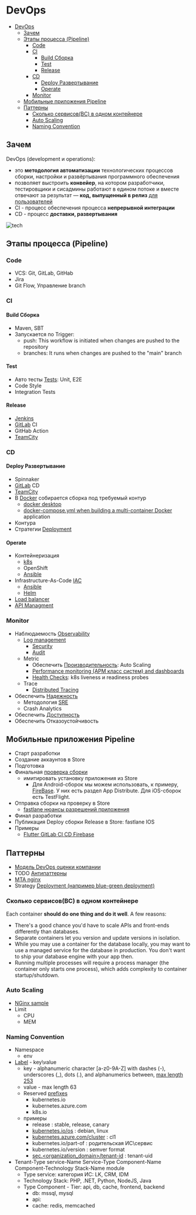 # DevOps

- [DevOps](#devops)
  - [Зачем](#зачем)
  - [Этапы процесса (Pipeline)](#этапы-процесса-pipeline)
    - [Code](#code)
    - [CI](#ci)
      - [Build Сборка](#build-сборка)
      - [Test](#test)
      - [Release](#release)
    - [CD](#cd)
      - [Deploy Развертывание](#deploy-развертывание)
      - [Operate](#operate)
    - [Monitor](#monitor)
  - [Мобильные приложения Pipeline](#мобильные-приложения-pipeline)
  - [Паттерны](#паттерны)
    - [Сколько сервисов(BC) в одном контейнере](#сколько-сервисовbc-в-одном-контейнере)
    - [Auto Scaling](#auto-scaling)
    - [Naming Convention](#naming-convention)

## Зачем

DevOps (development и operations):

- это __методология автоматизации__ технологических процессов сборки, настройки и развёртывания программного обеспечения
- позволяет выстроить __конвейер__, на котором разработчики, тестировщики и сисадмины работают в едином потоке и вместе отвечают за результат — __код, выпущенный в релиз__ [для пользователей](https://practicum.yandex.ru/blog/chto-takoe-tehnologiya-devops/)
- CI - процесс обеспечения процесса __непрерывной интеграции__
- CD - процесс __доставки, развертывания__

![tech](https://substackcdn.com/image/fetch/w_848,c_limit,f_webp,q_auto:good,fl_progressive:steep/https%3A%2F%2Fbucketeer-e05bbc84-baa3-437e-9518-adb32be77984.s3.amazonaws.com%2Fpublic%2Fimages%2F05104299-813f-4df7-91d1-e143fd1ee6a6_1016x571.png)
  
## Этапы процесса (Pipeline)

### Code

- VCS: Git, GitLab, GitHab
- Jira
- Git Flow, Управление branch

### CI

#### Build Сборка

- Maven, SBT
- Запускается по Trigger:
  - push: This workflow is initiated when changes are pushed to the repository
  - branches: It runs when changes are pushed to the "main" branch

#### Test

- Авто тесты [Tests](../test.md): Unit, E2E
- Code Style
- Integration Tests

#### Release

- [Jenkins](../../../technology/ci-cd/jenkins.md)
- [GitLab](../gitlab.md) CI
- GitHab Action
- [TeamCity](../../../technology/ci-cd/teamcity.md)

### CD

#### Deploy Развертывание

- Spinnaker
- [GitLab](../gitlab.md) CD
- [TeamCity](../../../technology/ci-cd/teamcity.md)
- В [Docker](../../../technology/ci-cd/docker.md) собирается сборка под требуемый контур
  - [docker desktop](../../../technology/ci-cd/docker.md)
  - [docker-compose.yml when building a multi-container Docker](../../../technology/ci-cd/docker.md) application
- Контура
- Стратегии [Deployment](pattern.deploy.md)

#### Operate

- Контейнеризация
  - [k8s](../../../technology/ci-cd/k8s.md)
  - OpenShift
  - [Ansible](../../../technology/ci-cd/ansible.md)
- Infrastructure-As-Code [IAC](../../../technology/ci-cd/iac.md)
  - [Ansible](../../../technology/ci-cd/ansible.md)
  - [Helm](../../../technology/ci-cd/helm.md)
- [Load balancer](../../../technology/middleware/loadbalancer.md)
- [API Managment](../../../api/api-managment.md)

### Monitor

- Наблюдаемость [Observability](../../ability/observability.md)
  - [Log management](../../../technology/observability/logging.md)
    - [Security](../../ability/security.md)
    - [Audit](../observability/pattern.audit.md)
  - Metric
    - Обеспечить [Производительность](../../ability/performance.md): Auto Scaling
    - [Performance monitoring (APM класс систем) and dashboards](../../system.class/apm.md)
    - [Health Checks](../observability/pattern.healthcheck.md): k8s liveness и readiness probes
  - Trace
    - [Distributed Tracing](../../../technology/observability/tracing.distributed.md)
- Обеспечить [Надежность](../../ability/reliability.md)
  - Методология [SRE](../../../devops/sre.md)
  - Crash Analytics
- Обеспечить [Доступность](../../ability/availability.md)
- Обеспечить Отказоустойчивость

## Мобильные приложения Pipeline

- Старт разработки
- Создание аккаунтов в Store
- Подготовка
- Финальная [проверка сборки](https://habr.com/ru/companies/agima/articles/797223/)
  - имитировать установку приложения из Store
    - Для Android-сборок мы можем использовать, к примеру, [FireBase](../../../technology/ci-cd/firebase.md). У них есть раздел App Distribute. Для iOS-сборок есть TestFlight.
- Отправка сборки на проверку в Store
  - [fastlane нюансы разрешений приложения](https://t.me/flutter_mad_fans/291)
- Финал разработки
- Публикация Deploy сборки Release в Store: fastlane IOS
- Примеры
  - [Flutter GitLab CI CD Firebase](https://habr.com/ru/companies/doubletapp/articles/712490/)

## Паттерны

- [Модель DevOps оценки компании](http://agilemindset.ru/%d0%bc%d0%be%d0%b4%d0%b5%d0%bb%d1%8c-%d0%be%d1%86%d0%b5%d0%bd%d0%ba%d0%b8-%d0%ba%d0%be%d0%bc%d0%bf%d0%b5%d1%82%d0%b5%d0%bd%d1%86%d0%b8%d0%b9-devops-%d0%b2-miro/)
- TODO [Антипаттерны](https://mcs.mail.ru/blog/antipatterny-deploya-v-kubernetes)
- [MTA nginx](https://www.nginx.com/blog/enabling-multi-tenancy-namespace-isolation-in-kubernetes-with-nginx/)
- Strategy [Deployment (например blue-green deployment)](pattern.deploy.md)

### Сколько сервисов(BC) в одном контейнере

Each container __should do one thing and do it well__. A few reasons:

- There's a good chance you'd have to scale APIs and front-ends differently than databases.
- Separate containers let you version and update versions in isolation.
- While you may use a container for the database locally, you may want to use a managed service for the database in production. You don't want to ship your database engine with your app then.
- Running multiple processes will require a process manager (the container only starts one process), which adds complexity to container startup/shutdown.

### Auto Scaling

- [NGinx sample](https://www.nginx.com/blog/microservices-march-reduce-kubernetes-latency-with-autoscaling?mkt_tok=NjUzLVNNQy03ODMAAAGDoZc8tPFlFaIeMTkzcjbbLlI4Pk4BFagxrtzVyB8ZNM49BVO7w6eXPd56CdEOAe8AVXs53VxDwocBuOsl44YWrJj4nu6ULQB5gGE7c8YP5juQrkPKjg)
- Limit
  - CPU
  - MEM

### Naming Convention

- Namespace
  - env
- [Label](https://www.split.io/blog/kubernetes-labels-best-practices/) - key\value
  - key - alphanumeric character \[a-z0-9A-Z\] with dashes (-), underscores (_), dots (.), and alphanumerics between, [max length 253](https://kubernetes.io/docs/concepts/overview/working-with-objects/labels/#syntax-and-character-set)
  - value - max length 63
  - Reserved [prefixes](https://kubernetes.io/docs/reference/labels-annotations-taints/)
    - kubernetes.io
    - kubernetes.azure.com
    - k8s.io
  - примеры
    - release : stable, release, canary
    - [kubernetes.io/os](https://kubernetes.io/docs/concepts/overview/working-with-objects/common-labels/#labels) : debian, linux
    - [kubernetes.azure.com/cluster](https://learn.microsoft.com/en-us/azure/aks/use-labels#reserved-system-labels) : cl1
    - kubernetes.io/part-of : родительская ИС\сервис
    - kubernetes.io/version : semver format
    - [sec.<organization_domain>/tenant-id](https://www.helpnetsecurity.com/2021/05/26/kubernetes-security/) : tenant-uid
- Tenant-Type service-Name Service-Type Component-Name Component-Technology Stack-Name module
  - Type service: категория ИС: LK, CRM, IDM
  - Technology Stack: PHP, .NET, Python, NodeJS, Java
  - Type Component - Tier: api, db, cache, frontend, backend
    - db: mssql, mysql
    - api:
    - cache: redis, memcached
